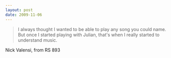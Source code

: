 ```yaml
---
layout: post
date: 2009-11-06
---  
```


>I always thought I wanted to be able to play any song you could name. But once I started playing with Julian, that's when I really started to understand music.

Nick Valensi, from RS 893
